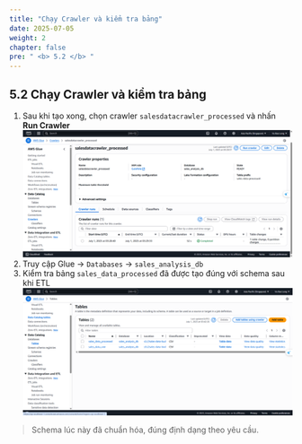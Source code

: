 ```yaml
---
title: "Chạy Crawler và kiểm tra bảng"
date: 2025-07-05
weight: 2
chapter: false
pre: " <b> 5.2 </b> "
---
```


## 5.2 Chạy Crawler và kiểm tra bảng

1. Sau khi tạo xong, chọn crawler `salesdatacrawler_processed` và nhấn **Run Crawler**
![Glue](../../../images/05/052/1.png?featherlight=false&width=90pc)
2. Truy cập Glue → `Databases` → `sales_analysis_db`
3. Kiểm tra bảng `sales_data_processed` đã được tạo đúng với schema sau khi ETL
![Glue](../../../images/05/052/2.png?featherlight=false&width=90pc)
> Schema lúc này đã chuẩn hóa, đúng định dạng theo yêu cầu.

